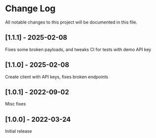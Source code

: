 <!--
### Added
### Changed
### Fixed
-->

# Change Log

All notable changes to this project will be documented in this file.

## [1.1.1] - 2025-02-08

Fixes some broken payloads, and tweaks CI for tests with demo API key

## [1.1.0] - 2025-02-08

Create client with API keys, fixes broken endpoints

## [1.0.1] - 2022-09-02

Misc fixes

## [1.0.0] - 2022-03-24

Initial release
